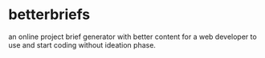 # betterbriefs
an online project brief generator with better content for a web developer to use and start coding without ideation phase.
